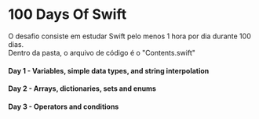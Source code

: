 # 100 Days Of Swift
O desafio consiste em estudar Swift pelo menos 1 hora por dia durante 100 dias.<br>
Dentro da pasta, o arquivo de código é o "Contents.swift"

#### Day 1 - Variables, simple data types, and string interpolation

#### Day 2 - Arrays, dictionaries, sets and enums

#### Day 3 - Operators and conditions
